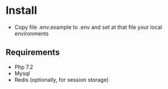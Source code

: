  # Install
 * Copy file .env.example to .env and set at that file your local environments
 
 
 ## Requirements
 * Php 7.2
 * Mysql
 * Redis (optionally, for session storage)